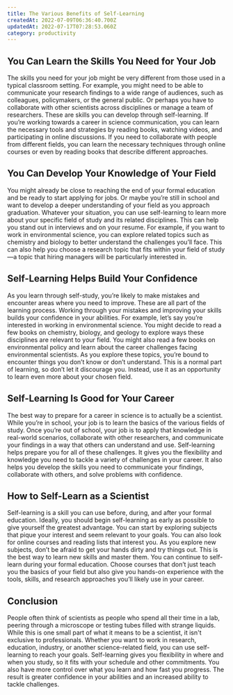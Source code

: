 ```yaml
---
title: The Various Benefits of Self-Learning
createdAt: 2022-07-09T06:36:40.700Z
updatedAt: 2022-07-17T07:28:53.060Z
category: productivity
---
```


## You Can Learn the Skills You Need for Your Job

The skills you need for your job might be very different from those used in a typical classroom setting. For example, you might need to be able to communicate your research findings to a wide range of audiences, such as colleagues, policymakers, or the general public. Or perhaps you have to collaborate with other scientists across disciplines or manage a team of researchers.
These are skills you can develop through self-learning. If you’re working towards a career in science communication, you can learn the necessary tools and strategies by reading books, watching videos, and participating in online discussions. If you need to collaborate with people from different fields, you can learn the necessary techniques through online courses or even by reading books that describe different approaches.

## You Can Develop Your Knowledge of Your Field

You might already be close to reaching the end of your formal education and be ready to start applying for jobs. Or maybe you’re still in school and want to develop a deeper understanding of your field as you approach graduation.
Whatever your situation, you can use self-learning to learn more about your specific field of study and its related disciplines. This can help you stand out in interviews and on your resume. For example, if you want to work in environmental science, you can explore related topics such as chemistry and biology to better understand the challenges you’ll face. This can also help you choose a research topic that fits within your field of study—a topic that hiring managers will be particularly interested in.

## Self-Learning Helps Build Your Confidence

As you learn through self-study, you’re likely to make mistakes and encounter areas where you need to improve. These are all part of the learning process. Working through your mistakes and improving your skills builds your confidence in your abilities.
For example, let’s say you’re interested in working in environmental science. You might decide to read a few books on chemistry, biology, and geology to explore ways these disciplines are relevant to your field. You might also read a few books on environmental policy and learn about the career challenges facing environmental scientists. As you explore these topics, you’re bound to encounter things you don’t know or don’t understand. This is a normal part of learning, so don’t let it discourage you. Instead, use it as an opportunity to learn even more about your chosen field.

## Self-Learning Is Good for Your Career

The best way to prepare for a career in science is to actually be a scientist. While you’re in school, your job is to learn the basics of the various fields of study. Once you’re out of school, your job is to apply that knowledge in real-world scenarios, collaborate with other researchers, and communicate your findings in a way that others can understand and use.
Self-learning helps prepare you for all of these challenges. It gives you the flexibility and knowledge you need to tackle a variety of challenges in your career. It also helps you develop the skills you need to communicate your findings, collaborate with others, and solve problems with confidence.

## How to Self-Learn as a Scientist

Self-learning is a skill you can use before, during, and after your formal education. Ideally, you should begin self-learning as early as possible to give yourself the greatest advantage.
You can start by exploring subjects that pique your interest and seem relevant to your goals. You can also look for online courses and reading lists that interest you. As you explore new subjects, don’t be afraid to get your hands dirty and try things out. This is the best way to learn new skills and master them.
You can continue to self-learn during your formal education. Choose courses that don’t just teach you the basics of your field but also give you hands-on experience with the tools, skills, and research approaches you’ll likely use in your career.

## Conclusion

People often think of scientists as people who spend all their time in a lab, peering through a microscope or testing tubes filled with strange liquids. While this is one small part of what it means to be a scientist, it isn't exclusive to professionals. Whether you want to work in research, education, industry, or another science-related field, you can use self-learning to reach your goals. Self-learning gives you flexibility in where and when you study, so it fits with your schedule and other commitments. You also have more control over what you learn and how fast you progress. The result is greater confidence in your abilities and an increased ability to tackle challenges.
